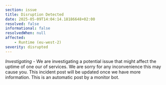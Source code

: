 ```yaml
---
section: issue
title: Disruption Detected
date: 2025-05-09T14:04:14.18186648+02:00
resolved: false
informational: false
resolvedWhen: null
affected:
    - Runtime (eu-west-2)
severity: disrupted
---
```

*Investigating* - We are investigating a potential issue that might affect the uptime of one our of services. We are sorry for any inconvenience this may cause you. This incident post will be updated once we have more information.
This is an automatic post by a monitor bot.